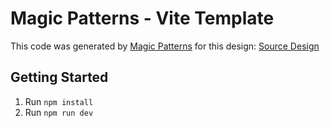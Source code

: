 # Magic Patterns - Vite Template

This code was generated by [Magic Patterns](https://magicpatterns.com) for this design: [Source Design](https://www.magicpatterns.com/c/5okvuqmcloazutkvxvv7vn)

## Getting Started

1. Run `npm install`
2. Run `npm run dev`
